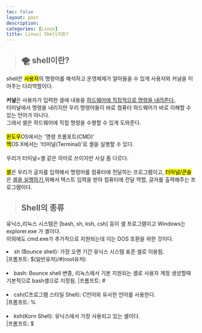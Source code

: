 ```yaml
---
toc: false
layout: post
description: 
categories: [Linux]
title: Linux| Shell이란?
---
```

>## 🌪 shell이란?
<p>shell은 <mark>사용자</mark>의 명령어를 해석하고 운영체제가 알아들을 수 있게 사용자와 커널을 이어주는 다리역할이다.<br><br>
<strong>커널</strong>은 사용자가 입력한 셀에 내용을 <u>하드웨어에 직접적으로 명령을 내려준다.</u><br>
터미널에서 명령을 내리지만 우리 명령어들이 바로 컴퓨터 하드웨어가 바로 이해할 수 있는 언어가 아니다.<br>
그래서 셸은 하드웨어에 직접 명령을 수행할 수 있게 도와준다.<br><br>
<mark>윈도우</mark>OS에서는 '명령 프롬포트(CMD)'<br>
<mark>맥</mark>OS X에서는 '터미널(Terminal)'로 셸을 실행할 수 있다.<br><br>
우리가 터미널=셸 같은 의미로 쓰이지만 사실 좀 다르다.<br><br> <mark>셸</mark>은 우리가 글자를 입력해서 명령어를 컴퓨터에 전달하는 프로그램이고, <mark>터미널/콘솔</mark>은 <u>셸을 실행하기 </u>위해서 텍스트 입력을 받아 컴퓨터에 전달 역할, 글자를 출력해주는 프로그램이다.</p>

> ## Shell의 종류
<p>유닉스,리눅스 시스템은 [bash, sh, ksh, csh] 등이 셸 프로그램이고 Windows는 explorer.exe 가 셸이다. <br>이외에도 cmd.exe가 추가적으로 지원되는데 이는 DOS 호환을 위한 것이다.</p>

<li>sh (Bounce shell): 가장 오랜 기간 유닉스 시스템 표준 셀로 이용됨. <br>|프롬프트: $(일반유저)/#(root유저)</li><br>
<li>bash: Bounce shell 변종, 리눅스에서 기본 지원되는 셸로 사용자 계정 생성할때 기본적으로 bash셸으로 지정됨. |프롬프트: #</li><br>
<li>csh(C프로그램 스타일 Shell): C언어와 유사한 언어를 사용한다.<br> |프롬프트: %</li><br>
<li>ksh(Korn Shell): 유닉스에서 가장 사용되고 있는 셸이다.<br>|프롬프트: $</li>
